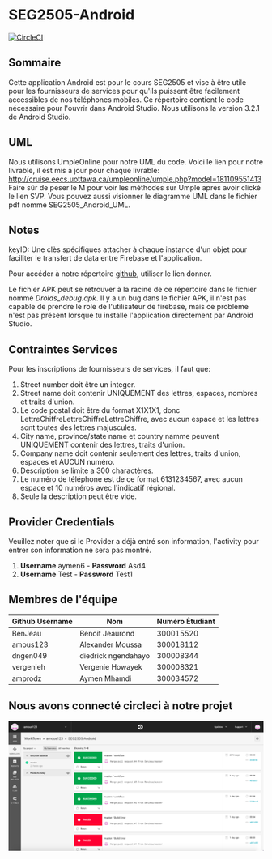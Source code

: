 # SEG2505-Android

[![CircleCI](https://circleci.com/gh/BenJeau/SEG2505-Android.svg?style=svg&circle-token=5d6026229402bbfaade8145e4f45d25d28f44e64)](https://circleci.com/gh/BenJeau/SEG2505-Android)

## Sommaire
Cette application Android est pour le cours SEG2505 et vise à être utile pour les fournisseurs de services pour qu'ils puissent être facilement accessibles de nos téléphones mobiles. Ce répertoire contient le code nécessaire pour l'ouvrir dans Android Studio. Nous utilisons la version 3.2.1 de Android Studio.

## UML
Nous utilisons UmpleOnline pour notre UML du code. Voici le lien pour notre livrable, il est mis à jour pour chaque livrable: http://cruise.eecs.uottawa.ca/umpleonline/umple.php?model=181109551413
Faire sûr de peser le M pour voir les méthodes sur Umple après avoir clické le lien SVP. Vous pouvez aussi visionner le diagramme UML dans le fichier pdf nommé SEG2505_Android_UML.

## Notes
keyID: Une clès spécifiques attacher à chaque instance d'un objet pour faciliter le transfert de data entre Firebase et l'application.

Pour accéder à notre répertoire [github](https://github.com/BenJeau/SEG2505-Android), utiliser le lien donner.

Le fichier APK peut se retrouver à la racine de ce répertoire dans le fichier nommé *Droids_debug.apk*. Il y a un bug dans le fichier APK, il n'est pas capable de prendre le role de l'utilisateur de firebase, mais ce problème n'est pas présent lorsque tu installe l'application directement par Android Studio.

## Contraintes Services
Pour les inscriptions de fournisseurs de services, il faut que: 
  1. Street number doit être un integer.
  2. Street name doit contenir UNIQUEMENT des lettres, espaces, nombres et traits d'union.
  3. Le code postal doit être du format X1X1X1, donc LettreChiffreLettreChiffreLettreChiffre, avec aucun espace et les lettres sont toutes des lettres majuscules.
  4. City name, province/state name et country namme peuvent UNIQUEMENT contenir des lettres, traits d'union.
  5. Company name doit contenir seulement des lettres, traits d'union, espaces et AUCUN numéro.
  6. Description se limite a 300 charactères. 
  7. Le numéro de téléphone est de ce format 6131234567, avec aucun espace et 10 numéros avec l'indicatif régional. 
  8. Seule la description peut être vide. 
  
## Provider Credentials
Veuillez noter que si le Provider a déjà entré son information, l'activity pour entrer son information ne sera pas montré.
1. __Username__ aymen6 - __Password__ Asd4
2. __Username__ Test - __Password__ Test1

## Membres de l'équipe

|Github Username | Nom  | Numéro Étudiant |
| --- | --- | --- |
|BenJeau              | Benoit Jeaurond        | 300015520|
|amous123           | Alexander Moussa      | 300018112|
|dngen049           | diedrick ngendahayo | 300008344|
|vergenieh            |Vergenie Howayek    |300008321|
|amprodz          | Aymen Mhamdi          |300034572|

## Nous avons connecté circleci à notre projet
![alt text](https://github.com/BenJeau/SEG2505-Android/blob/master/circleCiConnected.png)
